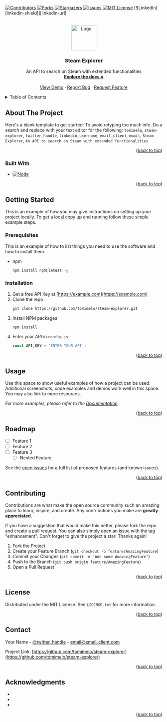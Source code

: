 <a name="readme-top"></a>


<!-- PROJECT SHIELDS -->
[![Contributors][contributors-shield]][contributors-url]
[![Forks][forks-shield]][forks-url]
[![Stargazers][stars-shield]][stars-url]
[![Issues][issues-shield]][issues-url]
[![MIT License][license-shield]][license-url]
[![LinkedIn][linkedin-shield]][linkedin-url]


<!-- PROJECT LOGO -->
<br />
<div align="center">
  <a href="https://github.com/tomimelo/steam-explorer">
    <img src="images/logo.png" alt="Logo" width="80" height="80">
  </a>

<h3 align="center">Steam Explorer</h3>

  <p align="center">
    An API to search on Steam with extended functionalities
    <br />
    <a href="https://github.com/tomimelo/steam-explorer"><strong>Explore the docs »</strong></a>
    <br />
    <br />
    <a href="https://github.com/tomimelo/steam-explorer">View Demo</a>
    ·
    <a href="https://github.com/tomimelo/steam-explorer/issues">Report Bug</a>
    ·
    <a href="https://github.com/tomimelo/steam-explorer/issues">Request Feature</a>
  </p>
</div>



<!-- TABLE OF CONTENTS -->
<details>
  <summary>Table of Contents</summary>
  <ol>
    <li>
      <a href="#about-the-project">About The Project</a>
      <ul>
        <li><a href="#built-with">Built With</a></li>
      </ul>
    </li>
    <li>
      <a href="#getting-started">Getting Started</a>
      <ul>
        <li><a href="#prerequisites">Prerequisites</a></li>
        <li><a href="#installation">Installation</a></li>
      </ul>
    </li>
    <li><a href="#usage">Usage</a></li>
    <li><a href="#roadmap">Roadmap</a></li>
    <li><a href="#contributing">Contributing</a></li>
    <li><a href="#license">License</a></li>
    <li><a href="#contact">Contact</a></li>
    <li><a href="#acknowledgments">Acknowledgments</a></li>
  </ol>
</details>



<!-- ABOUT THE PROJECT -->
## About The Project

Here's a blank template to get started: To avoid retyping too much info. Do a search and replace with your text editor for the following: `tomimelo`, `steam-explorer`, `twitter_handle`, `linkedin_username`, `email_client`, `email`, `Steam Explorer`, `An API to search on Steam with extended functionalities`

<p align="right">(<a href="#readme-top">back to top</a>)</p>



### Built With

* [![Node][Node.js]][Node-url]

<p align="right">(<a href="#readme-top">back to top</a>)</p>



<!-- GETTING STARTED -->
## Getting Started

This is an example of how you may give instructions on setting up your project locally.
To get a local copy up and running follow these simple example steps.

### Prerequisites

This is an example of how to list things you need to use the software and how to install them.
* npm
  ```sh
  npm install npm@latest -g
  ```

### Installation

1. Get a free API Key at [https://example.com](https://example.com)
2. Clone the repo
   ```sh
   git clone https://github.com/tomimelo/steam-explorer.git
   ```
3. Install NPM packages
   ```sh
   npm install
   ```
4. Enter your API in `config.js`
   ```js
   const API_KEY = 'ENTER YOUR API';
   ```

<p align="right">(<a href="#readme-top">back to top</a>)</p>



<!-- USAGE EXAMPLES -->
## Usage

Use this space to show useful examples of how a project can be used. Additional screenshots, code examples and demos work well in this space. You may also link to more resources.

_For more examples, please refer to the [Documentation](https://example.com)_

<p align="right">(<a href="#readme-top">back to top</a>)</p>



<!-- ROADMAP -->
## Roadmap

- [ ] Feature 1
- [ ] Feature 2
- [ ] Feature 3
    - [ ] Nested Feature

See the [open issues](https://github.com/tomimelo/steam-explorer/issues) for a full list of proposed features (and known issues).

<p align="right">(<a href="#readme-top">back to top</a>)</p>



<!-- CONTRIBUTING -->
## Contributing

Contributions are what make the open source community such an amazing place to learn, inspire, and create. Any contributions you make are **greatly appreciated**.

If you have a suggestion that would make this better, please fork the repo and create a pull request. You can also simply open an issue with the tag "enhancement".
Don't forget to give the project a star! Thanks again!

1. Fork the Project
2. Create your Feature Branch (`git checkout -b feature/AmazingFeature`)
3. Commit your Changes (`git commit -m 'Add some AmazingFeature'`)
4. Push to the Branch (`git push origin feature/AmazingFeature`)
5. Open a Pull Request

<p align="right">(<a href="#readme-top">back to top</a>)</p>



<!-- LICENSE -->
## License

Distributed under the MIT License. See `LICENSE.txt` for more information.

<p align="right">(<a href="#readme-top">back to top</a>)</p>



<!-- CONTACT -->
## Contact

Your Name - [@twitter_handle](https://twitter.com/twitter_handle) - email@email_client.com

Project Link: [https://github.com/tomimelo/steam-explorer](https://github.com/tomimelo/steam-explorer)

<p align="right">(<a href="#readme-top">back to top</a>)</p>



<!-- ACKNOWLEDGMENTS -->
## Acknowledgments

* []()
* []()
* []()

<p align="right">(<a href="#readme-top">back to top</a>)</p>



<!-- MARKDOWN LINKS & IMAGES -->
<!-- https://www.markdownguide.org/basic-syntax/#reference-style-links -->
[contributors-shield]: https://img.shields.io/github/contributors/tomimelo/steam-explorer.svg?style=for-the-badge
[contributors-url]: https://github.com/tomimelo/steam-explorer/graphs/contributors
[forks-shield]: https://img.shields.io/github/forks/tomimelo/steam-explorer.svg?style=for-the-badge
[forks-url]: https://github.com/tomimelo/steam-explorer/network/members
[stars-shield]: https://img.shields.io/github/stars/tomimelo/steam-explorer.svg?style=for-the-badge
[stars-url]: https://github.com/tomimelo/steam-explorer/stargazers
[issues-shield]: https://img.shields.io/github/issues/tomimelo/steam-explorer.svg?style=for-the-badge
[issues-url]: https://github.com/tomimelo/steam-explorer/issues
[license-shield]: https://img.shields.io/github/license/tomimelo/steam-explorer.svg?style=for-the-badge
[license-url]: https://github.com/tomimelo/steam-explorer/blob/master/LICENSE.txt
[Node.js]: https://img.shields.io/badge/-Node.js-3C873A?style=for-the-badge&logo=Node.js&logoColor=white
[Node-url]: https://nodejs.org/
